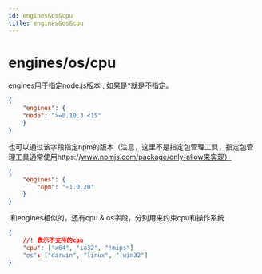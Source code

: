 ```yaml
---
id: engines&os&cpu
title: engines&os&cpu
---
```


# engines/os/cpu

engines用于指定node.js版本 , 如果是*就是不指定。

```json
{
	"engines": {
	"node": ">=0.10.3 <15"
	}
}
```

也可以通过该字段指定npm的版本（注意，这里不是指定包管理工具，指定包管理工具通常使用https://www.npmjs.com/package/only-allow来实现）

```json
{
	"engines": {
		"npm": "~1.0.20"
	}
}
```

 和engines相似的，还有cpu & os字段，分别用来约束cpu和操作系统

```json
{
	//! 表示不支持的cpu
	"cpu": ["x64", "ia32", "!mips"]
	"os": ["darwin", "linux", "!win32"]
}
```